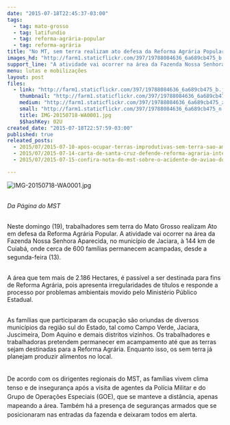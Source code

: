 ```yaml
---
date: "2015-07-18T22:45:37-03:00"
tags:
  - tag: mato-grosso
  - tag: latifundio
  - tag: reforma-agrária-popular
  - tag: reforma-agrária
title: "No MT, sem terra realizam ato defesa da Reforma Agrária Popular"
images_hd: "http://farm1.staticflickr.com/397/19788084636_6a689cb475_b.jpg"
support_line: "A atividade vai ocorrer na área da Fazenda Nossa Senhora Aparecida, no município de Jaciara, onde cerca de 600 famílias permanecem acampadas, desde a segunda-feira (13). "
menu: lutas e mobilizações
layout: post
files:
  - link: "http://farm1.staticflickr.com/397/19788084636_6a689cb475_b.jpg"
    thumbnail: "http://farm1.staticflickr.com/397/19788084636_6a689cb475_t.jpg"
    medium: "http://farm1.staticflickr.com/397/19788084636_6a689cb475_z.jpg"
    small: "http://farm1.staticflickr.com/397/19788084636_6a689cb475_n.jpg"
    title: IMG-20150718-WA0001.jpg
    $$hashKey: 02U
created_date: "2015-07-18T22:57:59-03:00"
published: true
releated_posts:
  - 2015/07/2015-07-10-apos-ocupar-terras-improdutivas-sem-terra-sao-ameacados-em-mg.md
  - 2015/07/2015-07-14-carta-de-santa-cruz-defende-reforma-agraria-integral-e-producao-de-alimentos-saudaveis.md
  - 2015/07/2015-07-15-confira-nota-do-mst-sobre-o-acidente-de-aviao-do-prefeito-genil-mata-da-cruz.md

---
```

<p><img alt="IMG-20150718-WA0001.jpg" src="http://farm1.staticflickr.com/397/19788084636_6a689cb475_b.jpg" /></p>

<p><br />
<em>Da P&aacute;gina do MST</em></p>

<p><br />
Neste domingo (19), trabalhadores sem terra do Mato Grosso realizam Ato em defesa da Reforma Agr&aacute;ria Popular. A atividade vai ocorrer na &aacute;rea da Fazenda Nossa Senhora Aparecida, no munic&iacute;pio de Jaciara, &agrave; 144 km de Cuiab&aacute;, onde <span style="line-height: 20.7999992370605px;">cerca de 600 fam&iacute;lias permanecem acampadas,&nbsp;</span>desde a segunda-feira (13).&nbsp;</p>

<p><br />
A &aacute;rea que tem mais de 2.186 Hectares, &eacute; pass&iacute;vel a ser destinada para fins de Reforma Agr&aacute;ria, pois apresenta irregularidades de t&iacute;tulos e responde a processo por problemas ambientais movido pelo Minist&eacute;rio&nbsp;P&uacute;blico Estadual.</p>

<p><br />
As fam&iacute;lias que participaram da ocupa&ccedil;&atilde;o s&atilde;o oriundas de diversos munic&iacute;pios da regi&atilde;o sul do Estado, tal como Campo Verde, Jaciara, Juscimeira, Dom Aquino e demais distritos vizinhos. Os trabalhadores e trabalhadoras pretendem permanecer em&nbsp;acampamento at&eacute; que as terras sejam destinadas para a Reforma Agr&aacute;ria. Enquanto isso, os sem terra j&aacute; planejam&nbsp;produzir alimentos no local.&nbsp;</p>

<p><br style="line-height: 20.7999992370605px;" />
<span style="line-height: 20.7999992370605px;">De acordo com os dirigentes regionais do MST, as fam&iacute;lias vivem clima tenso e de inseguran&ccedil;a ap&oacute;s a visita de agentes da Pol&iacute;cia Militar</span><span style="line-height: 20.7999992370605px;">&nbsp;e do Grupo de Opera&ccedil;&otilde;es Especiais (GOE), que se manteve a dist&acirc;ncia, apenas mapeando a &aacute;rea. Tamb&eacute;m h&aacute; a presen&ccedil;a de seguran&ccedil;as armados que se posicionaram nas entradas da fazenda e deixaram&nbsp;todos</span><span style="line-height: 20.7999992370605px;">&nbsp;em alerta.</span></p>
